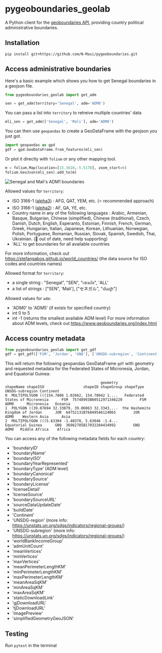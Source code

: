 # pygeoboundaries_geolab
A Python client for the [geoboundaries API](https://www.geoboundaries.org/api.html), providing country political administrative boundaries.

## Installation

`pip install git+https://github.com/N-Masi/pygeoboundaries.git`

## Access administrative boundaries

Here's a basic example which shows you how to get Senegal boundaries in a geojson file.

```python
from pygeoboundaries_geolab import get_adm

sen = get_adm(territory='Senegal', adm='ADM0')
```

You can pass a list into ```territory``` to retreive multiple countries' data

```python
mli_sen = get_adm(['Senegal', 'Mali'], adm='ADM0')
```

You can then use ```geopandas``` to create a GeoDataFrame with the geojson you just got.

```python
import geopandas as gpd
gdf = gpd.GeoDataFrame.from_features(mli_sen)
```

Or plot it directly with ```folium``` or any other mapping tool.

```python
m = folium.Map(location=[15.3610,-5.5178], zoom_start=6)
folium.GeoJson(mli_sen).add_to(m)
```

![Senegal and Mali's ADM1 boundaries](https://i.ibb.co/hmyY5V6/mali-sen.png)

Allowed values for ```territory```: 
* ISO 3166-1 ([alpha3](https://en.wikipedia.org/wiki/ISO_3166-1_alpha-3)) : AFG, QAT, YEM, etc. (⭐️ recommended approach)
* ISO 3166-1 ([alpha2](https://en.wikipedia.org/wiki/ISO_3166-1_alpha-2)) : AF, QA, YE, etc.
* Country name in any of the following languages : Arabic, Armenian, Basque, Bulgarian, Chinese (simplified), Chinese (traditional), Czech, Danish, Dutch, English, Esperanto, Estonian, Finnish, French, German, Greek, Hungarian, Italian, Japanese, Korean, Lithuanian, Norwegian, Polish, Portuguese, Romanian, Russian, Slovak, Spanish, Swedish, Thai, Ukrainian. (🙋 out of date, need help supporting)
* 'ALL' to get boundaries for all available countries

For more information, check out https://stefangabos.github.io/world_countries/ (the data source for ISO codes and countries names)
    
Allowed format for ```territory```:
* a single string : "Senegal", "SEN", "เซเนกัล", 'ALL'
* a list of strings : ["SEN", 'Mali'], ["セネガル", "մալի"]

Allowed values for ```adm```:
* 'ADM0' to 'ADM5' (if exists for specified country)
* int 0 to 5
* int -1 (returns the smallest available ADM level)
For more information about ADM levels, check out https://www.geoboundaries.org/index.html

## Access country metadata

```python
from pygeoboundaries_geolab import get_gdf
gdf = get_gdf(['FSM', 'Jordan', 'GNQ'], ['UNSDG-subregion', 'Continent'])
```

This will return the following geopandas GeoDataFrame `gdf` with geometry and requested metadata for the Federated States of Micronesia, Jordan, and Equatorial Guinea:

```
                                            geometry                        shapeName shapeISO                  shapeID shapeGroup shapeType UNSDG-subregion Continent
0  MULTIPOLYGON (((154.7806 1.02662, 154.78042 1....   Federated States of Micronesia      FSM  75748993B60512971346220        FSM      ADM0      Micronesia   Oceania
1  POLYGON ((39.07694 32.33079, 39.06063 32.3343,...  the Hashemite Kingdom of Jordan      JOR  64752131B76849546124065        JOR      ADM0    Western Asia      Asia
2  MULTIPOLYGON (((5.63304 -1.40378, 5.63046 -1.4...                Equatorial Guinea      GNQ  36962785B17032204434992        GNQ      ADM0   Middle Africa    Africa
```

You can access any of the following metadata fields for each country:
- 'boundaryID'
- 'boundaryName'
- 'boundaryISO'
- 'boundaryYearRepresented'
- 'boundaryType' (ADM level)
- 'boundaryCanonical'
- 'boundarySource'
- 'boundaryLicense'
- 'licenseDetail'
- 'licenseSource'
- 'boundarySourceURL'
- 'sourceDataUpdateDate'
- 'buildDate'
- 'Continent'
- 'UNSDG-region' (more info: https://unstats.un.org/sdgs/indicators/regional-groups/)
- 'UNSDG-subregion' (more info: https://unstats.un.org/sdgs/indicators/regional-groups/)
- 'worldBankIncomeGroup'
- 'admUnitCount'
- 'meanVertices'
- 'minVertices'
- 'maxVertices'
- 'meanPerimeterLengthKM'
- 'minPerimeterLengthKM'
- 'maxPerimeterLengthKM'
- 'meanAreaSqKM'
- 'minAreaSqKM'
- 'maxAreaSqKM'
- 'staticDownloadLink'
- 'gjDownloadURL'
- 'tjDownloadURL'
- 'imagePreview'
- 'simplifiedGeometryGeoJSON'

## Testing

Run `pytest` in the terminal
